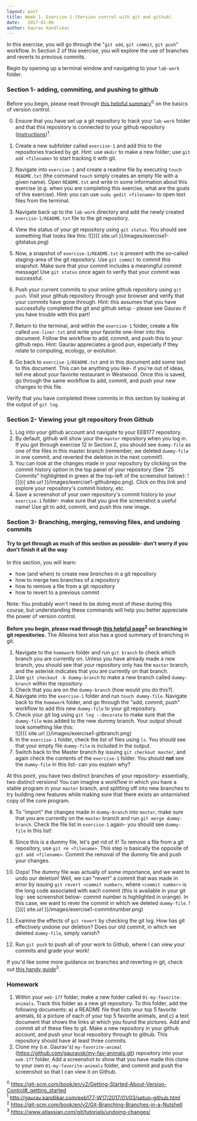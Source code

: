 ```yaml
---
layout: post
title: Week 1- Exercise 1 (Version control with git and github)
date:   2017-01-06
author: Gaurav Kandlikar
---
```


In this exercise, you will go through the "`git add`, `git commit`, `git push`" workflow. In Section 2 of this exercise, you will explore the use of branches and reverts to previous commits.

Begin by opening up a terminal window and navigating to your `lab-work` folder. 

### Section 1- adding, commiting, and pushing to github

Before you begin, please read through [this helpful summary](https://git-scm.com/book/en/v2/Getting-Started-About-Version-Control#_getting_started)<sup>0</sup> on the basics of version control.

0. Ensure that you have set up a git repository to track your `lab-work` folder and that this repository is connected to your github repository ([instructions](http://gaurav.kandlikar.com/eeb177-W17/2017/01/03/setup-github.html))<sup>1</sup>.   
1. Create a new subfolder called `exercise-1` and add this to the repositories tracked by git. Hint: use `mkdir` to make a new folder; use `git add <filename>` to start tracking it with git.  
2. Navigate into `exercise-1` and create a readme file by executing `touch README.txt` (the command `touch` simply creates an empty file with a given name). Open `README.txt` and write in some information about this exercise (e.g. when you are completing this exercise, what are the goals of this exercise). Hint: you can use `sudo gedit <filename>` to open text files from the terminal.   
3. Navigate back up to the `lab-work` directory and add the newly created `exercise-1/README.txt` file to the git repository.  
4. View the status of your git repository using `git status`. You should see something that looks like this: 
![]({{ site.url }}/images/exercise1-gitstatus.png)

5. Now, a snapshot of `exercise-1/README.txt` is present with the so-called staging-area of the git repository. Use `git commit` to commit this snapshot. Make sure that your commit includes a meaningful commit message! Use `git status` once again to verify that your commit was successful.    
6. Push your current commits to your online github repository using `git push`. Visit your github repository through your browser and verify that your commits have gone through. Hint: this assumes that you have successfully completed the git and github setup - please see Gaurav if you have trouble with this part!  

7. Return to the terminal, and within the `exercise-1` folder, create a file called `one-liner.txt` and write your favorite one-liner into this document. Follow the workflow to add, commit, and push this to your github repo. Hint: Gaurav appreciates a good pun, especially if they relate to computing, ecology, or evolution.  

8. Go back to `exercise-1/README.txt` and in this document add some text to this document. This can be anything you like- if you're out of ideas, tell me about your favorite restaurant in Westwood. Once this is saved, go through the same workflow to add, commit, and push your new changes to this file.

Verify that you have completed three commits in this section by looking at the output of `git log`.


### Section 2- Viewing your git repository from Github

1. Log into your github account and navigate to your EEB177 repository.   
2. By default, github will show your the `master` repository when you log in. If you got through exercise 12 in Section 2, you should see `dummy-file` as one of the files in this master branch (remember, we deleted `dummy-file` in one commit, and reverted the deletion in the next commit!).  
3. You can look at the changes made in your repository by clicking on the commit history option in the top panel of your repository (See "25 Commits" highlighted in green at the top-left of the screenshot below):
![]({{ site.url }}/images/exercise1-githubrepo.png). Click on this link and explore your repository's commit history, etc.   
4. Save a screenshot of your own repository's commit history to your `exercise-1` folder- make sure that you give the screenshot a useful name! Use git to add, commit, and push this new image.   

### Section 3- Branching, merging, removing files, and undoing commits

#### Try to get through as much of this section as possible- don't worry if you don't finish it all the way


In this section, you will learn:
- how (and when) to create new *branches* in a git repository     
- how to merge two branches of a repository     
- how to remove a file from a git repository     
- how to revert to a previous commit    

Note: You probably won't need to be doing most of these during this course, but understanding these commands will help you better appreciate the power of version control.  

**Before you begin, please read through [this helpful page](https://git-scm.com/book/en/v2/Git-Branching-Branches-in-a-Nutshell)<sup>2</sup> on branching in git repositories.** The Allesina text also has a good summary of branching in git.  

1. Navigate to the `homework` folder and run `git branch` to check which branch you are currently on. Unless you have already made a new branch, you should see that your repository only has the `master` branch, and the asterisk indicates that you are currently on that branch.  
2. Use `git checkout -b dummy-branch` to make a new branch called `dummy-branch` within the repository.
3. Check that you are on the `dummy-branch` (how would you do this?).  
4. Navigate into the `exercise-1` folder and run `touch dummy-file`. Navigate back to the `homework` folder, and go through the "add, commit, push" workflow to add this new `dummy-file` to your git repository. 
5. Check your git log using `git log --decorate` to make sure that the `dummy-file` was added to the new dummy branch. Your output shoud look something like this:  
![]({{ site.url }}/images/exercise1-gitbranch.png)
6. In the `exercise-1` folder, check the list of files using `ls`. You should see that your empty file `dummy-file` is included in the output. 
7. Switch back to the Master branch by issuing `git checkout master`, and again check the contents of the `exercise-1` folder. You should **not** see the `dummy-file` in this list- can you explain why? 

At this point, you have two distinct branches of your repository- essentially, two distinct versions! You can imagine a workflow in which you have a stable program in your `master` branch, and splitting off into new branches to try building new features while making sure that there exists an untarnished copy of the core program. 

8. To "import" the changes made in `dummy-branch` into `master`, make sure that you are currently on the `master` branch and run `git merge dummy-branch`. Check the file list in `exercise-1` again- you should see `dummy-file` in this list!

9. Since this is a dummy file, let's get rid of it! To remove a file from a git repository, use `git rm <filename>`. This step is basically the opposite of `git add <filename>`. Commit the removal of the dummy file and push your changes. 

10. Oops! The dummy file was actually of some importance, and we want to undo our deletion! Well, we can "revert" a commit that was made in error by issuing `git revert <commit number>`, where `<commit number>` is the long code associated with each commit (this is available in your git log- see screenshot below- commit number is highlighted in orange). In this case, we want to rever the commit in which we deleted `dummy-file`. 
![]({{ site.url }}/images/exercise1-commitnumber.png)

11. Examine the effects of `git revert` by checking the git log. How has git effectively undone our deletion? Does our old commit, in which we deleted `dummy-file`, simply vanish?

12. Run `git push` to push all of your work to Github, where I can view your commits and grade your work!  

If you'd like some more guidance on branches and reverting in git, check out [this handy guide](https://www.atlassian.com/git/tutorials/undoing-changes/)<sup>3</sup>.

### Homework

1. Within your `eeb-177` folder, make a new folder called `01-my-favorite-animals`. Track this folder as a new git repository. To this folder, add the following documents: a) a README file that lists your top 5 favorite animals, b) a picture of each of your top 5 favorite animals, and c) a text document that shows the links at which you found the pictures. Add and commit all of these files to git. Make a new repository in your github account, and push your local repository through to github. This repository should have at least three commits.    
2. Clone my (i.e. Gaurav's) `my-favorite-animal` (https://github.com/gauravsk/my-fav-animals.git) repository into your `eeb-177` folder. Add a screenshot to show that you have made this clone to your own `01-my-favorite-animals` folder, and commit and push the screenshot so that I can view it on Github. 


<sup>0</sup> https://git-scm.com/book/en/v2/Getting-Started-About-Version-Control#_getting_started   
<sup>1</sup> http://gaurav.kandlikar.com/eeb177-W17/2017/01/03/setup-github.html   
<sup>2</sup> https://git-scm.com/book/en/v2/Git-Branching-Branches-in-a-Nutshell   
<sup>3</sup> https://www.atlassian.com/git/tutorials/undoing-changes/    
